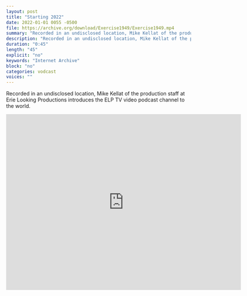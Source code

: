 ```yaml
---
layout: post
title: "Starting 2022"
date: 2022-01-01 0055 -0500
file: https://archive.org/download/Exercise1949/Exercise1949.mp4
summary: "Recorded in an undisclosed location, Mike Kellat of the production staff at Erie Looking Productions introduces the ELP TV video podcast channel to the world."
description: "Recorded in an undisclosed location, Mike Kellat of the production staff at Erie Looking Productions introduces the ELP TV video podcast channel to the world."
duration: "0:45"
length: "45"
explicit: "no" 
keywords: "Internet Archive"
block: "no" 
categories: vodcast
voices: ""
---
```


Recorded in an undisclosed location, Mike Kellat of the production staff at Erie Looking Productions introduces the ELP TV video podcast channel to the world.

<iframe src="https://archive.org/embed/ELPTV2022ChannelMarker" width="640" height="480" frameborder="0" webkitallowfullscreen="true" mozallowfullscreen="true" allowfullscreen></iframe>
